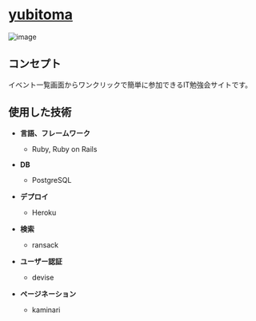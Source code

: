 # [yubitoma](https://yubitoma.herokuapp.com/)

![image](https://user-images.githubusercontent.com/45441751/56937640-cc36e100-6b38-11e9-8984-8c5bf2336129.png)

## コンセプト
イベント一覧画面からワンクリックで簡単に参加できるIT勉強会サイトです。

## 使用した技術

- **言語、フレームワーク**

  - Ruby, Ruby on Rails

- **DB**

  - PostgreSQL

- **デプロイ**

  - Heroku

- **検索**

  - ransack

- **ユーザー認証**

  - devise
  
- **ページネーション**

  - kaminari
